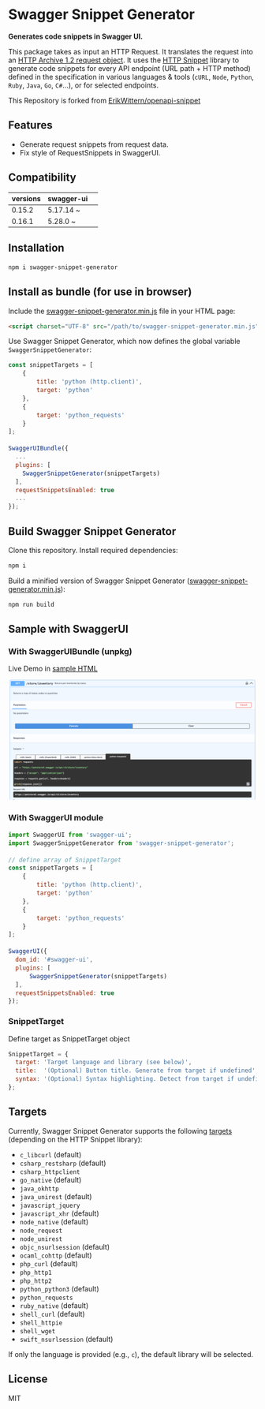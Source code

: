 # Swagger Snippet Generator
**Generates code snippets in Swagger UI.**

This package takes as input an HTTP Request. It translates the request into an [HTTP Archive 1.2 request object](http://www.softwareishard.com/blog/har-12-spec/#request). It uses the [HTTP Snippet](https://github.com/Mashape/httpsnippet) library to generate code snippets for every API endpoint (URL path + HTTP method) defined in the specification in various languages & tools (`cURL`, `Node`, `Python`, `Ruby`, `Java`, `Go`, `C#`...), or for selected endpoints.

This Repository is forked from [ErikWittern/openapi-snippet](https://github.com/ErikWittern/openapi-snippet)

## Features

- Generate request snippets from request data.
- Fix style of RequestSnippets in SwaggerUI.

## Compatibility

| versions | swagger-ui |   |
|----------|------------|---|
| 0.15.2   | 5.17.14 ~  |   |
| 0.16.1   | 5.28.0  ~  |   |

## Installation

```bash
npm i swagger-snippet-generator
```

## Install as bundle (for use in browser)
Include the [swagger-snippet-generator.min.js](https://github.com/tronto20/swagger-snippet-generator/releases) file in your HTML page:

```html
<script charset="UTF-8" src="/path/to/swagger-snippet-generator.min.js" type="text/javascript"></script>
```

Use Swagger Snippet Generator, which now defines the global variable `SwaggerSnippetGenerator`:

```js
const snippetTargets = [
    {
        title: 'python (http.client)',
        target: 'python'
    },
    {
        target: 'python_requests'
    }
];

SwaggerUIBundle({
  ...
  plugins: [
    SwaggerSnippetGenerator(snippetTargets)
  ],
  requestSnippetsEnabled: true
  ...
});
```

## Build Swagger Snippet Generator
Clone this repository. Install required dependencies:

```bash
npm i
```

Build a minified version of Swagger Snippet Generator ([swagger-snippet-generator.min.js](dist%2Fswagger-snippet-generator.min.js)):

```bash
npm run build
```

## Sample with SwaggerUI

### With SwaggerUIBundle (unpkg)

Live Demo in [sample HTML](https://tronto20.github.io/swagger-snippet-generator/)

![img.png](docs/sample.png)

### With SwaggerUI module

```javascript
import SwaggerUI from 'swagger-ui';
import SwaggerSnippetGenerator from 'swagger-snippet-generator';

// define array of SnippetTarget
const snippetTargets = [
    {
        title: 'python (http.client)',
        target: 'python'
    },
    {
        target: 'python_requests'
    }
];

SwaggerUI({
  dom_id: '#swagger-ui',
  plugins: [
      SwaggerSnippetGenerator(snippetTargets)
  ],
  requestSnippetsEnabled: true
});
```

### SnippetTarget

Define target as SnippetTarget object
```javascript
SnippetTarget = {
  target: 'Target language and library (see below)',
  title:  '(Optional) Button title. Generate from target if undefined',
  syntax: '(Optional) Syntax highlighting. Detect from target if undefined.'
};
```


## Targets
Currently, Swagger Snippet Generator supports the following [targets](https://github.com/Kong/httpsnippet/tree/master/src/targets) (depending on the HTTP Snippet library):

* `c_libcurl` (default)
* `csharp_restsharp` (default)
* `csharp_httpclient`
* `go_native` (default)
* `java_okhttp`
* `java_unirest` (default)
* `javascript_jquery`
* `javascript_xhr` (default)
* `node_native` (default)
* `node_request`
* `node_unirest`
* `objc_nsurlsession` (default)
* `ocaml_cohttp` (default)
* `php_curl` (default)
* `php_http1`
* `php_http2`
* `python_python3` (default)
* `python_requests`
* `ruby_native` (default)
* `shell_curl` (default)
* `shell_httpie`
* `shell_wget`
* `swift_nsurlsession` (default)

If only the language is provided (e.g., `c`), the default library will be selected.


## License
MIT


